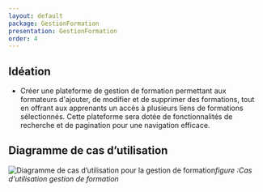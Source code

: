 ```yaml
---
layout: default
package: GestionFormation
presentation: GestionFormation
order: 4
---
```


## Idéation

- Créer une plateforme de gestion de formation permettant aux formateurs d'ajouter, de modifier et de supprimer des formations, tout en offrant aux apprenants un accès à plusieurs liens de formations sélectionnés. Cette plateforme sera dotée de fonctionnalités de recherche et de pagination pour une navigation efficace.



## Diagramme de cas d’utilisation

![ Diagramme de cas d’utilisation pour la gestion de formation](/soli-lms/Analyse/GestionFormation/images/cas-utilisation.png)*figure :Cas d'utilisation gestion de formation*


<!-- new slide -->